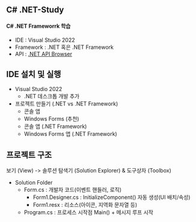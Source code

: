 ## C# .NET-Study

#### C# .NET Frameworrk 학습
- IDE : Visual Studio 2022
- Framework : .NET 혹은 .NET Framework
- API : [.NET API Browser](https://learn.microsoft.com/ko-kr/dotnet/api/?view=net-9.0-pp)

## IDE 설치 및 실행
- Visual Studio 2022 
  - .NET 데스크톱 개발 추가
- 프로젝트 만들기 (.NET vs .NET Framework)
  - 콘솔 앱
  - Windows Forms (추천)
  - 콘솔 앱 (.NET Framework)
  - Windows Forms 앱 (.NET Framework) 

## 프로젝트 구조
보기 (View) -> 솔루션 탐색기 (Solution Explorer) & 도구상자 (Toolbox)
- Solution Folder
  - Form.cs : 개발자 코드(이벤트 핸들러, 로직)
    - Form1.Designer.cs : InitializeComponent() 자동 생성(UI 배치/속성)
    - Form1.resx : 리소스(아이콘, 지역화 문자열 등)
  - Program.cs : 프로세스 시작점 Main() + 메시지 루프 시작
